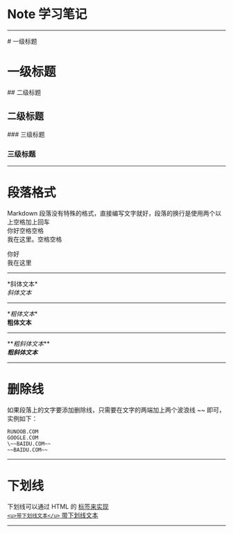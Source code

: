 # Note 学习笔记

* * *
\# 一级标题  
# 一级标题  
\## 二级标题  
## 二级标题
\### 三级标题  
### 三级标题  

* * *
# 段落格式
Markdown 段落没有特殊的格式，直接编写文字就好，段落的换行是使用两个以上空格加上回车  
你好<kbd>空格</kbd><kbd>空格</kbd>  
我在这里。<kbd>空格</kbd><kbd>空格</kbd>  

你好  
我在这里  

* * *
\*斜体文本*  
*斜体文本*  
* * *
\**粗体文本**  
**粗体文本**
* * *
\*\**粗斜体文本***  
***粗斜体文本***
* * *
# 删除线
如果段落上的文字要添加删除线，只需要在文字的两端加上两个波浪线 ~~ 即可，实例如下：  
```
RUNOOB.COM  
GOOGLE.COM  
\~~BAIDU.COM~~  
~~BAIDU.COM~~
```
* * *
# 下划线
下划线可以通过 HTML 的 <u> 标签来实现  
```<u>带下划线文本</u>```
<u>带下划线文本</u>
* * *